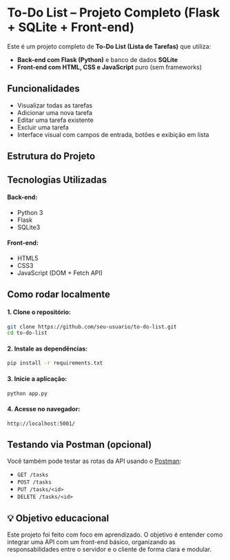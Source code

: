 
#  To-Do List – Projeto Completo (Flask + SQLite + Front-end)

Este é um projeto completo de **To-Do List (Lista de Tarefas)** que utiliza:

-  **Back-end com Flask (Python)** e banco de dados **SQLite**
-  **Front-end com HTML, CSS e JavaScript** puro (sem frameworks)

##  Funcionalidades

- Visualizar todas as tarefas
- Adicionar uma nova tarefa
- Editar uma tarefa existente
- Excluir uma tarefa
- Interface visual com campos de entrada, botões e exibição em lista

##  Estrutura do Projeto

##  Tecnologias Utilizadas

#### Back-end:
- Python 3
- Flask
- SQLite3

#### Front-end:
- HTML5
- CSS3
- JavaScript (DOM + Fetch API)

##  Como rodar localmente

#### 1. Clone o repositório:

```bash
git clone https://github.com/seu-usuario/to-do-list.git
cd to-do-list
````

#### 2. Instale as dependências:

```bash
pip install -r requirements.txt
```

#### 3. Inicie a aplicação:

```bash
python app.py
```

#### 4. Acesse no navegador:

```
http://localhost:5001/
```

##  Testando via Postman (opcional)

Você também pode testar as rotas da API usando o [Postman](https://www.postman.com/):

* `GET /tasks`
* `POST /tasks`
* `PUT /tasks/<id>`
* `DELETE /tasks/<id>`

## 💡 Objetivo educacional

Este projeto foi feito com foco em aprendizado. O objetivo é entender como integrar uma API com um front-end básico, organizando as responsabilidades entre o servidor e o cliente de forma clara e modular.

```
